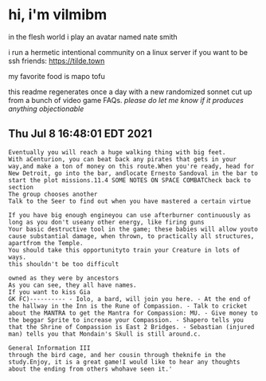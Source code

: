 # hi, i'm vilmibm

in the flesh world i play an avatar named nate smith

i run a hermetic intentional community on a linux server if you want to be ssh friends: https://tilde.town

my favorite food is mapo tofu

this readme regenerates once a day with a new randomized sonnet cut up from a bunch of video game FAQs.
_please do let me know if it produces anything objectionable_

## Thu Jul  8 16:48:01 EDT 2021

    Eventually you will reach a huge walking thing with big feet.
    With aCenturion, you can beat back any pirates that gets in your way,and make a ton of money on this route.When you're ready, head for New Detroit, go into the bar, andlocate Ernesto Sandoval in the bar to start the plot missions.11.4 SOME NOTES ON SPACE COMBATCheck back to section
    The group chooses another
    Talk to the Seer to find out when you have mastered a certain virtue
    
    If you have big enough engineyou can use afterburner continuously as long as you don't useany other energy, like firing guns
    Your basic destructive tool in the game; these babies will allow youto cause substantial damage, when thrown, to practically all structures, apartfrom the Temple.
    You should take this opportunityto train your Creature in lots of ways.
    this shouldn't be too difficult
    
    owned as they were by ancestors
    As you can see, they all have names.
    If you want to kiss Gia
    GK FC)---------- - Iolo, a bard, will join you here. - At the end of the hallway in the Inn is the Rune of Compassion. - Talk to cricket about the MANTRA to get the Mantra for Compassion: MU. - Give money to the beggar Sprite to increase your Compassion. - Shapero tells you that the Shrine of Compassion is East 2 Bridges. - Sebastian (injured man) tells you that Mondain's Skull is still around.c.
    
    General Information III
    through the bird cage, and her cousin through theknife in the study.Enjoy, it is a great game!I would like to hear any thoughts about the ending from others whohave seen it.'
